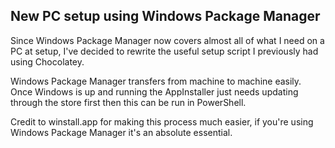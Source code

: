 ## New PC setup using Windows Package Manager 

Since Windows Package Manager now covers almost all of what I need on a PC at setup, I've decided to rewrite the useful setup script I previously had using Chocolatey. 

Windows Package Manager transfers from machine to machine easily. Once Windows is up and running the AppInstaller just needs updating through the store first then this can be run in PowerShell. 

Credit to winstall.app for making this process much easier, if you're using Windows Package Manager it's an absolute essential. 